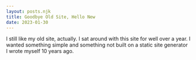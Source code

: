 ```yaml
---
layout: posts.njk
title: Goodbye Old Site, Hello New
date: 2023-01-30
---
```


I still like my old site, actually. I sat around with this site for well over a year. I wanted something simple and something not built on a static site generator I wrote myself 10 years ago.
